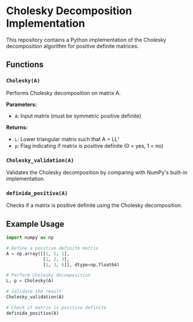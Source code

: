# Cholesky Decomposition Implementation

This repository contains a Python implementation of the Cholesky decomposition algorithm for positive definite matrices.

## Functions

### `Cholesky(A)`
Performs Cholesky decomposition on matrix A.

**Parameters:**
- `A`: Input matrix (must be symmetric positive definite)

**Returns:**
- `L`: Lower triangular matrix such that A = LLᵀ
- `p`: Flag indicating if matrix is positive definite (0 = yes, 1 = no)

### `Cholesky_validation(A)`
Validates the Cholesky decomposition by comparing with NumPy's built-in implementation.

### `definida_positiva(A)`
Checks if a matrix is positive definite using the Cholesky decomposition.

## Example Usage

```python
import numpy as np

# Define a positive definite matrix
A = np.array([[1, 1, 1], 
              [1, 2, 3], 
              [1, 3, 6]], dtype=np.float64)

# Perform Cholesky decomposition
L, p = Cholesky(A)

# Validate the result
Cholesky_validation(A)

# Check if matrix is positive definite
definida_positiva(A)